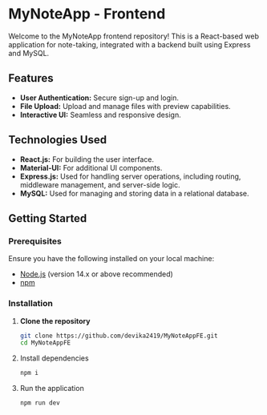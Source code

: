 # MyNoteApp - Frontend

Welcome to the MyNoteApp frontend repository! This is a React-based web application for note-taking, integrated with a backend built using Express and MySQL.

## Features

- **User Authentication:** Secure sign-up and login.
- **File Upload:** Upload and manage files with preview capabilities.
- **Interactive UI:** Seamless and responsive design.

## Technologies Used

- **React.js:** For building the user interface.
- **Material-UI:** For additional UI components.
- **Express.js:** Used for handling server operations, including routing, middleware management, and server-side logic.
- **MySQL:** Used for managing and storing data in a relational database.


## Getting Started

### Prerequisites

Ensure you have the following installed on your local machine:

- [Node.js](https://nodejs.org/) (version 14.x or above recommended)
- [npm](https://www.npmjs.com/)

### Installation

1. **Clone the repository**

   ```bash
   git clone https://github.com/devika2419/MyNoteAppFE.git
   cd MyNoteAppFE

2. Install dependencies

   ~~~bash
   npm i

3. Run the application

   ~~~bash
   npm run dev
